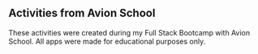 ## Activities from Avion School

These activities were created during my Full Stack Bootcamp with Avion School. All apps were made for educational purposes only. 